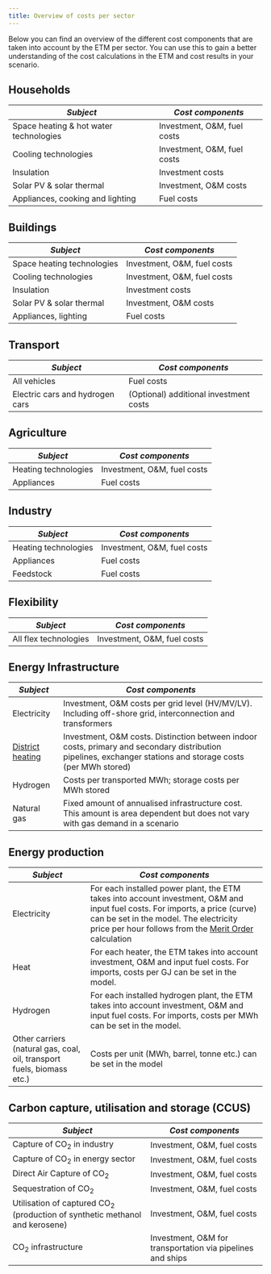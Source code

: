 ```yaml
---
title: Overview of costs per sector
---
```


Below you can find an overview of the different cost components that are taken into account by the ETM per sector. You can use this to gain a better understanding of the cost calculations in the ETM and cost results in your scenario.

## Households
|  ***Subject***   | ***Cost components***  |
|---|---|
| Space heating & hot water technologies | Investment, O&M, fuel costs
| Cooling technologies | Investment, O&M, fuel costs
| Insulation | Investment costs
| Solar PV & solar thermal | Investment, O&M costs
| Appliances, cooking and lighting | Fuel costs

## Buildings
|  ***Subject***   | ***Cost components***  |
|---|---|
| Space heating technologies | Investment, O&M, fuel costs
| Cooling technologies | Investment, O&M, fuel costs
| Insulation | Investment costs
| Solar PV & solar thermal | Investment, O&M costs
| Appliances, lighting | Fuel costs

## Transport
|  ***Subject***   | ***Cost components***  |
|---|---|
| All vehicles | Fuel costs
| Electric cars and hydrogen cars | (Optional) additional investment costs

## Agriculture
|  ***Subject***   | ***Cost components***  |
|---|---|
| Heating technologies | Investment, O&M, fuel costs
| Appliances | Fuel costs

## Industry
|  ***Subject***   | ***Cost components***  |
|---|---|
| Heating technologies | Investment, O&M, fuel costs
| Appliances | Fuel costs
| Feedstock | Fuel costs

## Flexibility
|  ***Subject***   | ***Cost components***  |
|---|---|
| All flex technologies | Investment, O&M, fuel costs

## Energy Infrastructure
|  ***Subject***   | ***Cost components***  |
|---|---|
| Electricity | Investment, O&M costs per grid level (HV/MV/LV). Including off-shore grid, interconnection and transformers
| [District heating](heat-infrastructure-costs.md) | Investment, O&M costs. Distinction between indoor costs, primary and secondary distribution pipelines, exchanger stations and storage costs (per MWh stored)
| Hydrogen | Costs per transported MWh; storage costs per MWh stored
| Natural gas | Fixed amount of annualised infrastructure cost. This amount is area dependent but does not vary with gas demand in a scenario

## Energy production
|  ***Subject***   | ***Cost components***  |
|---|---|
| Electricity | For each installed power plant, the ETM takes into account investment, O&M and input fuel costs. For imports, a price (curve) can be set in the model. The electricity price per hour follows from the [Merit Order](merit-order.md) calculation
| Heat | For each heater, the ETM takes into account investment, O&M and input fuel costs. For imports, costs per GJ can be set in the model.
| Hydrogen | For each installed hydrogen plant, the ETM takes into account investment, O&M and input fuel costs. For imports, costs per MWh can be set in the model.
| Other carriers (natural gas, coal, oil, transport fuels, biomass etc.) | Costs per unit (MWh, barrel, tonne etc.) can be set in the model

## Carbon capture, utilisation and storage (CCUS)
|  ***Subject***   | ***Cost components***  |
|---|---|
| Capture of CO<sub>2</sub> in industry | Investment, O&M, fuel costs
| Capture of CO<sub>2</sub> in energy sector | Investment, O&M, fuel costs
| Direct Air Capture of CO<sub>2</sub> | Investment, O&M, fuel costs
| Sequestration of CO<sub>2</sub> | Investment, O&M, fuel costs
| Utilisation of captured CO<sub>2</sub> (production of synthetic methanol and kerosene) | Investment, O&M, fuel costs
| CO<sub>2</sub> infrastructure | Investment, O&M for transportation via pipelines and ships

